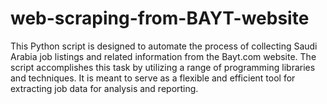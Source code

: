 # web-scraping-from-BAYT-website
This Python script is designed to automate the process of collecting Saudi Arabia job listings and related information from the Bayt.com website. The script accomplishes this task by utilizing a range of programming libraries and techniques. It is meant to serve as a flexible and efficient tool for extracting job data for analysis and reporting.
